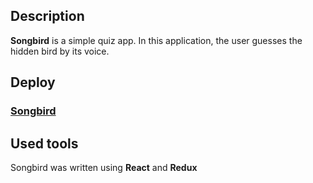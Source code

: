 ## Description
**Songbird** is a simple quiz app. In this application, the user guesses the hidden bird by its voice.

## Deploy
 ### [Songbird](https://eduard-brukish-songbird.netlify.app/)


## Used tools
Songbird was written using **React** and **Redux**